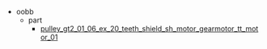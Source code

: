 * oobb
  * part
    * [pulley_gt2_01_06_ex_20_teeth_shield_sh_motor_gearmotor_tt_motor_01](oobb/part/pulley_gt2_01_06_ex_20_teeth_shield_sh_motor_gearmotor_tt_motor_01)
